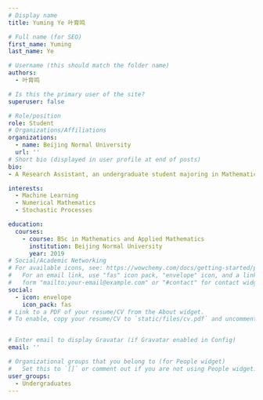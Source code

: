 ```yaml
---
# Display name
title: Yuming Ye 叶育鸣

# Full name (for SEO)
first_name: Yuming
last_name: Ye

# Username (this should match the folder name)
authors:
  - 叶育鸣

# Is this the primary user of the site?
superuser: false

# Role/position
role: Student
# Organizations/Affiliations
organizations:
  - name: Beijing Normal University
  url: ''
# Short bio (displayed in user profile at end of posts)
bio: 
- A Research Assistant, an undergraduate student majoring in Mathematics and Applied Mathematics. 

interests:
  - Machine Learning
  - Numerical Mathematics
  - Stochastic Processes

education:
  courses:
    - course: BSc in Mathematics and Applied Mathematics
      institution: Beijing Normal University
      year: 2019
# Social/Academic Networking
# For available icons, see: https://wowchemy.com/docs/getting-started/page-builder/#icons
#   For an email link, use "fas" icon pack, "envelope" icon, and a link in the
#   form "mailto:your-email@example.com" or "#contact" for contact widget.
social:
  - icon: envelope
    icon_pack: fas
# Link to a PDF of your resume/CV from the About widget.
# To enable, copy your resume/CV to `static/files/cv.pdf` and uncomment the lines below.


# Enter email to display Gravatar (if Gravatar enabled in Config)
email: ''

# Organizational groups that you belong to (for People widget)
#   Set this to `[]` or comment out if you are not using People widget.
user_groups:
  - Undergraduates
---
```







